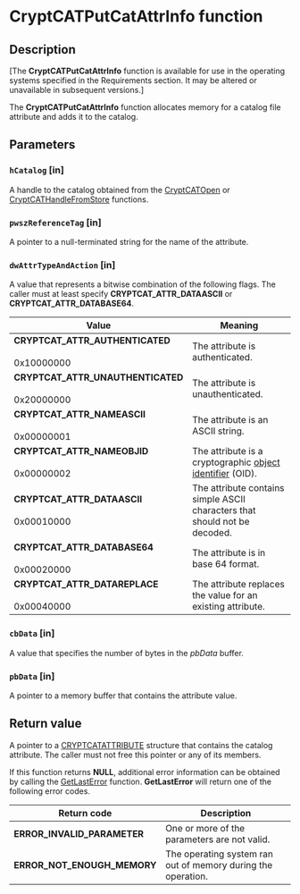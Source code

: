 # CryptCATPutCatAttrInfo function

## Description

[The **CryptCATPutCatAttrInfo** function is available for use in the operating systems specified in the Requirements section. It may be altered or unavailable in subsequent versions.]

The **CryptCATPutCatAttrInfo** function allocates memory for a catalog file attribute and adds it to the catalog.

## Parameters

### `hCatalog` [in]

A handle to the catalog obtained from the [CryptCATOpen](https://learn.microsoft.com/windows/desktop/api/mscat/nf-mscat-cryptcatopen) or [CryptCATHandleFromStore](https://learn.microsoft.com/windows/desktop/api/mscat/nf-mscat-cryptcathandlefromstore) functions.

### `pwszReferenceTag` [in]

A pointer to a null-terminated string for the name of the attribute.

### `dwAttrTypeAndAction` [in]

A value that represents a bitwise combination of the following flags. The caller must at least specify **CRYPTCAT_ATTR_DATAASCII** or **CRYPTCAT_ATTR_DATABASE64**.

| Value | Meaning |
| --- | --- |
| **CRYPTCAT_ATTR_AUTHENTICATED**<br><br>0x10000000 | The attribute is authenticated. |
| **CRYPTCAT_ATTR_UNAUTHENTICATED**<br><br>0x20000000 | The attribute is unauthenticated. |
| **CRYPTCAT_ATTR_NAMEASCII**<br><br>0x00000001 | The attribute is an ASCII string. |
| **CRYPTCAT_ATTR_NAMEOBJID**<br><br>0x00000002 | The attribute is a cryptographic [object identifier](https://learn.microsoft.com/windows/desktop/SecGloss/o-gly) (OID). |
| **CRYPTCAT_ATTR_DATAASCII**<br><br>0x00010000 | The attribute contains simple ASCII characters that should not be decoded. |
| **CRYPTCAT_ATTR_DATABASE64**<br><br>0x00020000 | The attribute is in base 64 format. |
| **CRYPTCAT_ATTR_DATAREPLACE**<br><br>0x00040000 | The attribute replaces the value for an existing attribute. |

### `cbData` [in]

A value that specifies the number of bytes in the *pbData* buffer.

### `pbData` [in]

A pointer to a memory buffer that contains the attribute value.

## Return value

A pointer to a [CRYPTCATATTRIBUTE](https://learn.microsoft.com/windows/desktop/api/mscat/ns-mscat-cryptcatattribute) structure that contains the catalog attribute. The caller must not free this pointer or any of its members.

If this function returns **NULL**, additional error information can be obtained by calling the [GetLastError](https://learn.microsoft.com/windows/desktop/api/errhandlingapi/nf-errhandlingapi-getlasterror) function. **GetLastError** will return one of the following error codes.

| Return code | Description |
| --- | --- |
| **ERROR_INVALID_PARAMETER** | One or more of the parameters are not valid. |
| **ERROR_NOT_ENOUGH_MEMORY** | The operating system ran out of memory during the operation. |